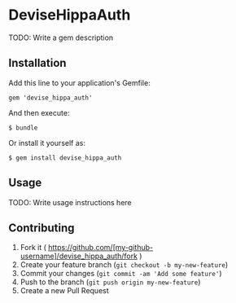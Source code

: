 # DeviseHippaAuth

TODO: Write a gem description

## Installation

Add this line to your application's Gemfile:

    gem 'devise_hippa_auth'

And then execute:

    $ bundle

Or install it yourself as:

    $ gem install devise_hippa_auth

## Usage

TODO: Write usage instructions here

## Contributing

1. Fork it ( https://github.com/[my-github-username]/devise_hippa_auth/fork )
2. Create your feature branch (`git checkout -b my-new-feature`)
3. Commit your changes (`git commit -am 'Add some feature'`)
4. Push to the branch (`git push origin my-new-feature`)
5. Create a new Pull Request
